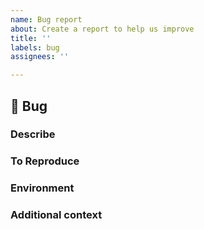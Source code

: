 ```yaml
---
name: Bug report
about: Create a report to help us improve
title: ''
labels: bug
assignees: ''

---
```


## 🐛 Bug
### Describe

### To Reproduce

### Environment

### Additional context
